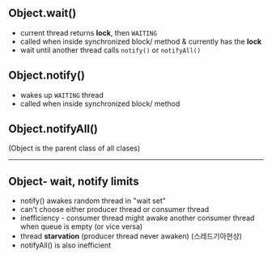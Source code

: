 ## Object.wait()
- current thread returns **lock**, then ```WAITING```
- called when inside synchronized block/ method & currently has the **lock**
- wait until another thread calls ```notify()``` or ```notifyAll()```

## Object.notify()
- wakes up ```WAITING``` thread
- called when inside synchronized block/ method

## Object.notifyAll()

(Object is the parent class of all clases)


------

## Object- wait, notify limits

- notify() awakes random thread in "wait set"
- can't choose either producer thread or consumer thread
- inefficiency - consumer thread might awake another consumer thread when
queue is empty (or vice versa)
- thread **starvation** (producer thread never awaken) (스레드기아현상)
- notifyAll() is also inefficient